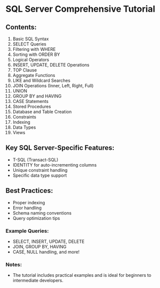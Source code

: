 # SQL Server Comprehensive Tutorial

## Contents:
1. Basic SQL Syntax
2. SELECT Queries
3. Filtering with WHERE
4. Sorting with ORDER BY
5. Logical Operators
6. INSERT, UPDATE, DELETE Operations
7. TOP Clause
8. Aggregate Functions
9. LIKE and Wildcard Searches
10. JOIN Operations (Inner, Left, Right, Full)
11. UNION
12. GROUP BY and HAVING
13. CASE Statements
14. Stored Procedures
15. Database and Table Creation
16. Constraints
17. Indexing
18. Data Types
19. Views

## Key SQL Server-Specific Features:
- T-SQL (Transact-SQL)
- IDENTITY for auto-incrementing columns
- Unique constraint handling
- Specific data type support

## Best Practices:
- Proper indexing
- Error handling
- Schema naming conventions
- Query optimization tips

### Example Queries:
- SELECT, INSERT, UPDATE, DELETE
- JOIN, GROUP BY, HAVING
- CASE, NULL handling, and more!

### Notes:
- The tutorial includes practical examples and is ideal for beginners to intermediate developers.
